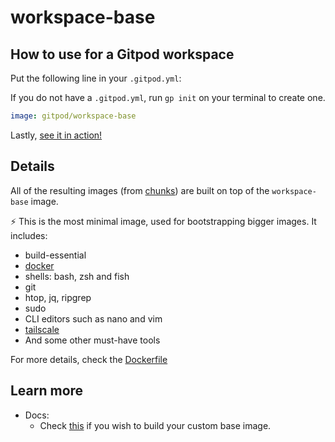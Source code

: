 # workspace-base

## How to use for a Gitpod workspace

Put the following line in your `.gitpod.yml`:

If you do not have a `.gitpod.yml`, run `gp init` on your terminal to create one.

```yaml
image: gitpod/workspace-base
```

Lastly, [see it in action!](https://www.gitpod.io/docs/introduction/learn-gitpod/gitpod-yaml#see-it-in-action)

## Details

All of the resulting images (from [chunks](../chunks#workspace-full)) are built on top of the `workspace-base` image.

⚡️ This is the most minimal image, used for bootstrapping bigger images. It includes:

- build-essential
- [docker](../chunks/tool-docker/)
- shells: bash, zsh and fish
- git
- htop, jq, ripgrep
- sudo
- CLI editors such as nano and vim
- [tailscale](../chunks/tool-tailscale/)
- And some other must-have tools

For more details, check the [Dockerfile](./Dockerfile)

## Learn more

- Docs:
    - Check [this](https://www.gitpod.io/docs/configure/workspaces/workspace-image#custom-base-image) if you wish to build your custom base image.
